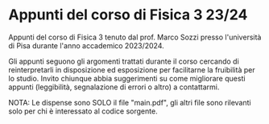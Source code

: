# Appunti del corso di Fisica 3 23/24

Appunti del corso di Fisica 3 tenuto dal prof. Marco Sozzi presso l'università di Pisa durante l'anno accademico 2023/2024.

Gli appunti seguono gli argomenti trattati durante il corso cercando di reinterpretarli in disposizione ed esposizione per facilitarne la fruibilità per lo studio.
Invito chiunque abbia suggerimenti su come migliorare questi appunti (leggibilità, segnalazione di errori o altro) a contattarmi.

NOTA:
Le dispense sono SOLO il file "main.pdf", gli altri file sono rilevanti solo per chi è interessato al codice sorgente.
